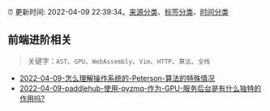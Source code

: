 :alarm_clock: 更新时间: 2022-04-09 22:39:34。[来源分类](../README.md)、[标签分类](../TAGS.md)、[时间分类](../TIMELINE.md)

## 前端进阶相关


> 关键字：`AST`、`GPU`、`WebAssembly`、`Vim`、`HTTP`、`算法`、`全栈`



- [2022-04-09-怎么理解操作系统的-Peterson-算法的特殊情况](https://www.v2ex.com/t/845977) 
- [2022-04-09-paddlehub-使用-pyzmq-作为-GPU-服务后台是有什么独特的作用吗?](https://www.v2ex.com/t/845958) 